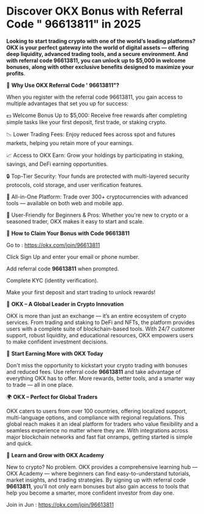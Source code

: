  # Discover OKX Bonus with Referral Code " 96613811" in 2025

 **Looking to start trading crypto with one of the world’s leading platforms? OKX is your perfect gateway into the world of digital assets — offering deep liquidity, advanced trading tools, and a secure environment. And with referral code 96613811, you can unlock up to $5,000 in welcome bonuses, along with other exclusive benefits designed to maximize your profits**.

🎁 **Why Use OKX Referral Code ' 96613811"?**

When you register with the referral code 96613811, you gain access to multiple advantages that set you up for success:

💵 Welcome Bonus Up to $5,000: Receive free rewards after completing simple tasks like your first deposit, first trade, or staking crypto.

📉 Lower Trading Fees: Enjoy reduced fees across spot and futures markets, helping you retain more of your earnings.

📈 Access to OKX Earn: Grow your holdings by participating in staking, savings, and DeFi earning opportunities.

🔒 Top-Tier Security: Your funds are protected with multi-layered security protocols, cold storage, and user verification features.

📲 All-in-One Platform: Trade over 300+ cryptocurrencies with advanced tools — available on both web and mobile app.

🎯 User-Friendly for Beginners & Pros: Whether you're new to crypto or a seasoned trader, OKX makes it easy to start and scale.

📝 **How to Claim Your Bonus with Code 96613811**

Go to  : https://okx.com/join/96613811

Click Sign Up and enter your email or phone number.

Add referral code **96613811** when prompted.

Complete KYC (identity verification).

Make your first deposit and start trading to unlock rewards!

🌟 **OKX – A Global Leader in Crypto Innovation**

OKX is more than just an exchange — it’s an entire ecosystem of crypto services. From trading and staking to DeFi and NFTs, the platform provides users with a complete suite of blockchain-based tools. With 24/7 customer support, robust liquidity, and educational resources, OKX empowers users to make confident investment decisions.

🔑 **Start Earning More with OKX Today**

Don't miss the opportunity to kickstart your crypto trading with bonuses and reduced fees. Use referral code **96613811** and take advantage of everything OKX has to offer. More rewards, better tools, and a smarter way to trade — all in one place.

🌍 **OKX – Perfect for Global Traders**

OKX caters to users from over 100 countries, offering localized support, multi-language options, and compliance with regional regulations. This global reach makes it an ideal platform for traders who value flexibility and a seamless experience no matter where they are. With integrations across major blockchain networks and fast fiat onramps, getting started is simple and quick.

🧠 **Learn and Grow with OKX Academy**

New to crypto? No problem. OKX provides a comprehensive learning hub — OKX Academy — where beginners can find easy-to-understand tutorials, market insights, and trading strategies. By signing up with referral code **96613811**, you'll not only earn bonuses but also gain access to tools that help you become a smarter, more confident investor from day one.

 Join in Jun : https://okx.com/join/96613811




